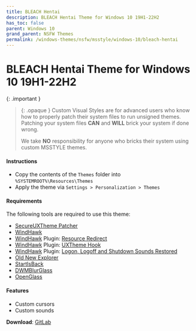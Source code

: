 ```yaml
---
title: BLEACH Hentai
description: BLEACH Hentai Theme for Windows 10 19H1-22H2
has_toc: false
parent: Windows 10
grand_parent: NSFW Themes
permalink: /windows-themes/nsfw/msstyle/windows-10/bleach-hentai
---
```


BLEACH Hentai Theme for Windows 10 19H1-22H2
===============================

{: .important }
> {: .opaque }
> Custom Visual Styles are for advanced users who know how to properly patch their system files to run unsigned themes. 
> Patching your system files **CAN** and **WILL** brick your system if done wrong.
>
> We take **NO** responsibility for anyone who bricks their system using custom MSSTYLE themes.

#### Instructions

*   Copy the contents of the `Themes` folder into `%SYSTEMROOT%\Resources\Themes`
*   Apply the theme via `Settings > Personalization > Themes`

#### Requirements
The following tools are required to use this theme:

 - [SecureUXTheme Patcher][SecureUXTheme]
 - [WindHawk][WindHawk]
 - [WindHawk][WindHawk] Plugin: [Resource Redirect][ResourceRedirect]
 - [WindHawk][WindHawk] Plugin: [UXTheme Hook][UXThemeHook]
 - [WindHawk][WindHawk] Plugin: [Logon, Logoff and Shutdown Sounds Restored][SoundsRestored]
 - [Old New Explorer][OldNewExplorer]
 - [StartIsBack][StartIsBack]
 - [DWMBlurGlass][DWMBlurGlass]
 - [OpenGlass][OpenGlass]

#### Features

*   Custom cursors
*   Custom sounds


**Download**: [GitLab][DownloadZIP]

<!-- ///////////////////////////////////////////////////////////////////////////////////////////////////////////////////////////////////////////////////// -->

[Preview]: /assets/images/themes/

[WindHawk]: https://windhawk.net/
[ResourceRedirect]: https://windhawk.net/mods/icon-resource-redirect/
[SoundsRestored]: https://windhawk.net/mods/logon-logoff-shutdown-sounds/
[SecureUXTheme]: https://github.com/namazso/SecureUxTheme/
[UXThemeHook]: https://windhawk.net/mods/uxtheme-hook/
[OldNewExplorer]: https://msfn.org/board/topic/170375-oldnewexplorer-119/
[DWMBlurGlass]: https://github.com/Maplespe/DWMBlurGlass
[StartIsBack]: https://www.startisback.com/
[OpenGlass]: https://virtualcustoms.net/showthread.php/88998-OpenGlass-Installer-22H2

[DownloadZIP]: https://gitlab.com/the-back-room/Themes/-/tree/main/MSSTYLE/NSFW/Windows-10/19H1-22H2/BLEACH-Hentai-for-Windows-10-19H1-22H2

<!-- ///////////////////////////////////////////////////////////////////////////////////////////////////////////////////////////////////////////////////// -->

